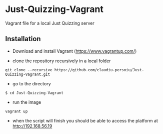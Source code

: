 # Just-Quizzing-Vagrant
Vagrant file for a local Just Quizzing server

## Installation
- Download and install Vagrant (https://www.vagrantup.com/)

- clone the repository recursively in a local folder

`git clone --recursive https://github.com/claudiu-persoiu/Just-Quizzing-Vagrant.git`

- go to the directory

`$ cd Just-Quizzing-Vagrant`

- run the image

`vagrant up`

- when the script will finish you should be able to access the platform at http://192.168.56.19
